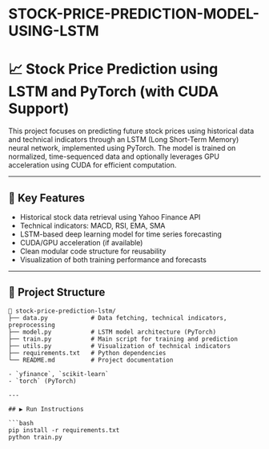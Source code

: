 # STOCK-PRICE-PREDICTION-MODEL-USING-LSTM
# 📈 Stock Price Prediction using LSTM and PyTorch (with CUDA Support)

This project focuses on predicting future stock prices using historical data and technical indicators through an LSTM (Long Short-Term Memory) neural network, implemented using PyTorch. The model is trained on normalized, time-sequenced data and optionally leverages GPU acceleration using CUDA for efficient computation.

---

## 🚀 Key Features

- Historical stock data retrieval using Yahoo Finance API
- Technical indicators: MACD, RSI, EMA, SMA
- LSTM-based deep learning model for time series forecasting
- CUDA/GPU acceleration (if available)
- Clean modular code structure for reusability
- Visualization of both training performance and forecasts

---

## 🧠 Project Structure

```plaintext
📁 stock-price-prediction-lstm/
├── data.py            # Data fetching, technical indicators, preprocessing
├── model.py           # LSTM model architecture (PyTorch)
├── train.py           # Main script for training and prediction
├── utils.py           # Visualization of technical indicators
├── requirements.txt   # Python dependencies
└── README.md          # Project documentation

- `yfinance`, `scikit-learn`
- `torch` (PyTorch)

---

## ▶️ Run Instructions

```bash
pip install -r requirements.txt
python train.py

